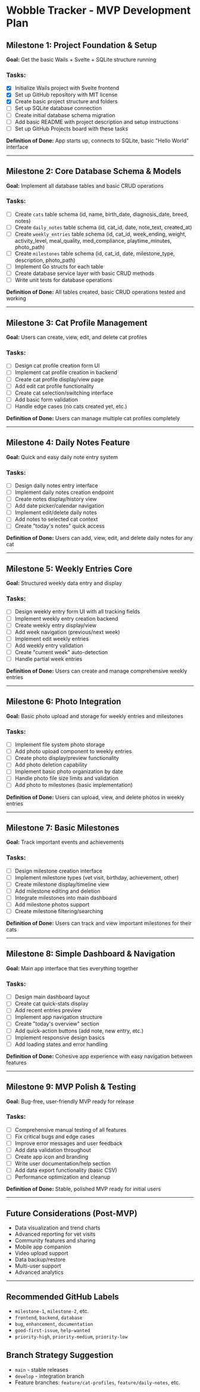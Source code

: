 # Wobble Tracker - MVP Development Plan

## Milestone 1: Project Foundation & Setup
**Goal:** Get the basic Wails + Svelte + SQLite structure running

### Tasks:
- [x] Initialize Wails project with Svelte frontend
- [x] Set up GitHub repository with MIT license
- [x] Create basic project structure and folders
- [ ] Set up SQLite database connection
- [ ] Create initial database schema migration
- [ ] Add basic README with project description and setup instructions
- [ ] Set up GitHub Projects board with these tasks

**Definition of Done:** App starts up, connects to SQLite, basic "Hello World" interface

---

## Milestone 2: Core Database Schema & Models
**Goal:** Implement all database tables and basic CRUD operations

### Tasks:
- [ ] Create `cats` table schema (id, name, birth_date, diagnosis_date, breed, notes)
- [ ] Create `daily_notes` table schema (id, cat_id, date, note_text, created_at)
- [ ] Create `weekly_entries` table schema (id, cat_id, week_ending, weight, activity_level, meal_quality, med_compliance, playtime_minutes, photo_path)
- [ ] Create `milestones` table schema (id, cat_id, date, milestone_type, description, photo_path)
- [ ] Implement Go structs for each table
- [ ] Create database service layer with basic CRUD methods
- [ ] Write unit tests for database operations

**Definition of Done:** All tables created, basic CRUD operations tested and working

---

## Milestone 3: Cat Profile Management
**Goal:** Users can create, view, edit, and delete cat profiles

### Tasks:
- [ ] Design cat profile creation form UI
- [ ] Implement cat profile creation in backend
- [ ] Create cat profile display/view page
- [ ] Add edit cat profile functionality
- [ ] Create cat selection/switching interface
- [ ] Add basic form validation
- [ ] Handle edge cases (no cats created yet, etc.)

**Definition of Done:** Users can manage multiple cat profiles completely

---

## Milestone 4: Daily Notes Feature
**Goal:** Quick and easy daily note entry system

### Tasks:
- [ ] Design daily notes entry interface
- [ ] Implement daily notes creation endpoint
- [ ] Create notes display/history view
- [ ] Add date picker/calendar navigation
- [ ] Implement edit/delete daily notes
- [ ] Add notes to selected cat context
- [ ] Create "today's notes" quick access

**Definition of Done:** Users can add, view, edit, and delete daily notes for any cat

---

## Milestone 5: Weekly Entries Core
**Goal:** Structured weekly data entry and display

### Tasks:
- [ ] Design weekly entry form UI with all tracking fields
- [ ] Implement weekly entry creation backend
- [ ] Create weekly entry display/view
- [ ] Add week navigation (previous/next week)
- [ ] Implement edit weekly entries
- [ ] Add weekly entry validation
- [ ] Create "current week" auto-detection
- [ ] Handle partial week entries

**Definition of Done:** Users can create and manage comprehensive weekly entries

---

## Milestone 6: Photo Integration
**Goal:** Basic photo upload and storage for weekly entries and milestones

### Tasks:
- [ ] Implement file system photo storage
- [ ] Add photo upload component to weekly entries
- [ ] Create photo display/preview functionality
- [ ] Add photo deletion capability
- [ ] Implement basic photo organization by date
- [ ] Handle photo file size limits and validation
- [ ] Add photo to milestones (basic implementation)

**Definition of Done:** Users can upload, view, and delete photos in weekly entries

---

## Milestone 7: Basic Milestones
**Goal:** Track important events and achievements

### Tasks:
- [ ] Design milestone creation interface
- [ ] Implement milestone types (vet visit, birthday, achievement, other)
- [ ] Create milestone display/timeline view
- [ ] Add milestone editing and deletion
- [ ] Integrate milestones into main dashboard
- [ ] Add milestone photos support
- [ ] Create milestone filtering/searching

**Definition of Done:** Users can track and view important milestones for their cats

---

## Milestone 8: Simple Dashboard & Navigation
**Goal:** Main app interface that ties everything together

### Tasks:
- [ ] Design main dashboard layout
- [ ] Create cat quick-stats display
- [ ] Add recent entries preview
- [ ] Implement app navigation structure
- [ ] Create "today's overview" section
- [ ] Add quick-action buttons (add note, new entry, etc.)
- [ ] Implement responsive design basics
- [ ] Add loading states and error handling

**Definition of Done:** Cohesive app experience with easy navigation between features

---

## Milestone 9: MVP Polish & Testing
**Goal:** Bug-free, user-friendly MVP ready for release

### Tasks:
- [ ] Comprehensive manual testing of all features
- [ ] Fix critical bugs and edge cases
- [ ] Improve error messages and user feedback
- [ ] Add data validation throughout
- [ ] Create app icon and branding
- [ ] Write user documentation/help section
- [ ] Add data export functionality (basic CSV)
- [ ] Performance optimization and cleanup

**Definition of Done:** Stable, polished MVP ready for initial users

---

## Future Considerations (Post-MVP)
- Data visualization and trend charts
- Advanced reporting for vet visits
- Community features and sharing
- Mobile app companion
- Video upload support
- Data backup/restore
- Multi-user support
- Advanced analytics

---

## Recommended GitHub Labels
- `milestone-1`, `milestone-2`, etc.
- `frontend`, `backend`, `database`
- `bug`, `enhancement`, `documentation`
- `good-first-issue`, `help-wanted`
- `priority-high`, `priority-medium`, `priority-low`

## Branch Strategy Suggestion
- `main` - stable releases
- `develop` - integration branch
- Feature branches: `feature/cat-profiles`, `feature/daily-notes`, etc.